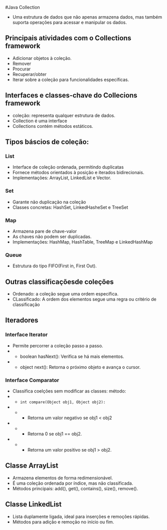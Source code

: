 #Java Collection

- Uma estrutura de dados que não apenas armazena dados, mas também suporta operações para acessar e manipular os dados. 

## Principais atividades com o Collections framework
- Adicionar objetos à coleção.
- Remover
- Procurar
- Recuperar/obter
- Iterar sobre a coleção para funcionalidades específicas.

## Interfaces e classes-chave do Collecions framework
- coleção: representa qualquer estrutura de dados.
- Collection é uma interface
- Collections contém métodos estáticos.

## Tipos báscios de coleção:
### List
- Interface de coleção ordenada, permitindo duplicatas
- Fornece métodos orientados à posição e iterados bidirecionais.
- Implementações: ArrayList, LinkedList e Vector.
### Set
- Garante não duplicação na coleção
- Classes concretas: HashSet, LinkedHasheSet e TreeSet
### Map
- Armazena pare de chave-valor
- As chaves não podem ser duplicadas.
- Implementações: HashMap, HashTable, TreeMap e LinkedHashMap
### Queue
- Estrutura do tipo FIFO(First in, First Out).

## Outras classificaçõesde coleções
- Ordenado: a coleção segue uma ordem específica.
- CLassificado: A ordem dos elementos segue uma regra ou critério de classificação

## Iteradores
### Interface Iterator
- Permite percorrer a coleção passo a passo.
- - boolean hasNext(): Verifica se há mais elementos.
- - object next(): Retorna o próximo objeto e avança o cursor.
### Interface Comparator
- Classifica coelções sem modificar as classes: método:
- - ````int compare(Object obj1, Object obj2):````
- - - Retorna um valor negativo se obj1 < obj2
- - - Retorna 0 se obj1 == obj2.
- - - Retorna um valor positivo se obj1 > obj2.

## Classe ArrayList
- Armazena elementos de forma redimensionável.
- É uma coleção ordenada por índice, mas não classificada.
- Métodos principais: add(), get(), contains(), size(), remove().

## Classe LinkedList
- Lista duplamente ligada, ideal para inserções e remoções rápidas.
- Métodos para adição e remoção no início ou fim.